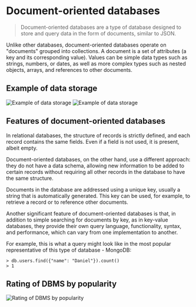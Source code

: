 # Document-oriented databases

> Document-oriented databases are a type of database designed to store and query data in the form of documents, similar to JSON.

Unlike other databases, document-oriented databases operate on "documents" grouped into collections.
A document is a set of attributes (a key and its corresponding value).
Values can be simple data types such as strings, numbers, or dates, as well as more complex types such as nested objects, arrays, and references to other documents.

## Example of data storage

![Example of data storage](https://sql-academy.org/static/guidePage/document-oriented-databases/en_document_oriented_databases_1.png "Example of data storage")
![Example of data storage](https://sql-academy.org/static/guidePage/document-oriented-databases/en_document_oriented_databases_2.png "Example of data storage")

## Features of document-oriented databases

In relational databases, the structure of records is strictly defined, and each record contains the same fields.
Even if a field is not used, it is present, albeit empty.

Document-oriented databases, on the other hand, use a different approach: they do not have a data schema, allowing new information to be added to certain records without requiring all other records in the database to have the same structure.

Documents in the database are addressed using a unique key, usually a string that is automatically generated.
This key can be used, for example, to retrieve a record or to reference other documents.

Another significant feature of document-oriented databases is that, in addition to simple searching for documents by key, as in key-value databases, they provide their own query language, functionality, syntax, and performance, which can vary from one implementation to another.

For example, this is what a query might look like in the most popular representative of this type of database - MongoDB:

```dbms=MongoDB
> db.users.find({"name": "Daniel"}).count()
> 1
```

## Rating of DBMS by popularity

![Rating of DBMS by popularity](https://sql-academy.org/static/guidePage/document-oriented-databases/ru_document_oriented_databases_rating.png "Rating of DBMS by popularity")
